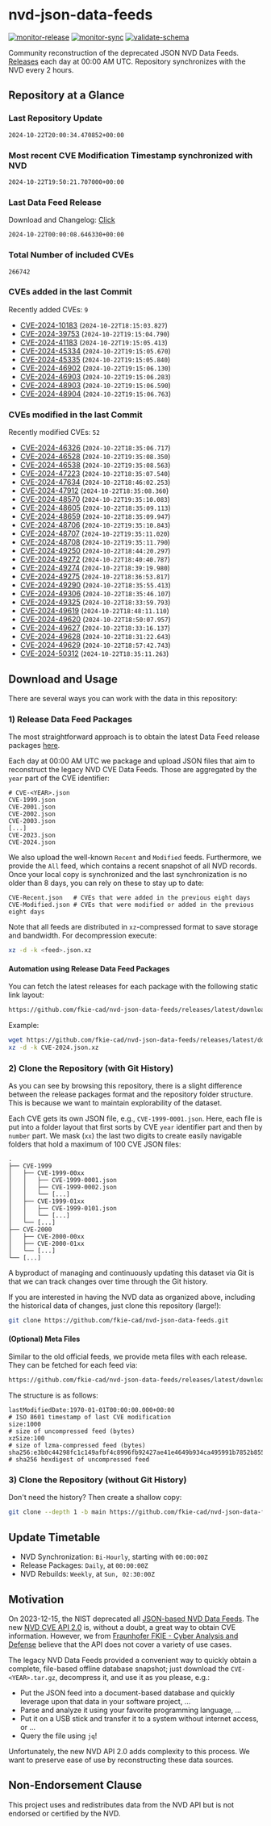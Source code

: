# nvd-json-data-feeds

[![monitor-release](https://github.com/fkie-cad/nvd-json-data-feeds/actions/workflows/monitor_release.yml/badge.svg)](https://github.com/fkie-cad/nvd-json-data-feeds/actions/workflows/monitor_release.yml)
[![monitor-sync](https://github.com/fkie-cad/nvd-json-data-feeds/actions/workflows/monitor_sync.yml/badge.svg)](https://github.com/fkie-cad/nvd-json-data-feeds/actions/workflows/monitor_sync.yml)
[![validate-schema](https://github.com/fkie-cad/nvd-json-data-feeds/actions/workflows/validate_schema.yml/badge.svg)](https://github.com/fkie-cad/nvd-json-data-feeds/actions/workflows/validate_schema.yml)

Community reconstruction of the deprecated JSON NVD Data Feeds.
[Releases](https://github.com/fkie-cad/nvd-json-data-feeds/releases/latest) each day at 00:00 AM UTC.
Repository synchronizes with the NVD every 2 hours.

## Repository at a Glance

### Last Repository Update

```plain
2024-10-22T20:00:34.470852+00:00
```

### Most recent CVE Modification Timestamp synchronized with NVD

```plain
2024-10-22T19:50:21.707000+00:00
```

### Last Data Feed Release

Download and Changelog: [Click](https://github.com/fkie-cad/nvd-json-data-feeds/releases/latest)

```plain
2024-10-22T00:00:08.646330+00:00
```

### Total Number of included CVEs

```plain
266742
```

### CVEs added in the last Commit

Recently added CVEs: `9`

- [CVE-2024-10183](CVE-2024/CVE-2024-101xx/CVE-2024-10183.json) (`2024-10-22T18:15:03.827`)
- [CVE-2024-39753](CVE-2024/CVE-2024-397xx/CVE-2024-39753.json) (`2024-10-22T19:15:04.790`)
- [CVE-2024-41183](CVE-2024/CVE-2024-411xx/CVE-2024-41183.json) (`2024-10-22T19:15:05.413`)
- [CVE-2024-45334](CVE-2024/CVE-2024-453xx/CVE-2024-45334.json) (`2024-10-22T19:15:05.670`)
- [CVE-2024-45335](CVE-2024/CVE-2024-453xx/CVE-2024-45335.json) (`2024-10-22T19:15:05.840`)
- [CVE-2024-46902](CVE-2024/CVE-2024-469xx/CVE-2024-46902.json) (`2024-10-22T19:15:06.130`)
- [CVE-2024-46903](CVE-2024/CVE-2024-469xx/CVE-2024-46903.json) (`2024-10-22T19:15:06.283`)
- [CVE-2024-48903](CVE-2024/CVE-2024-489xx/CVE-2024-48903.json) (`2024-10-22T19:15:06.590`)
- [CVE-2024-48904](CVE-2024/CVE-2024-489xx/CVE-2024-48904.json) (`2024-10-22T19:15:06.763`)


### CVEs modified in the last Commit

Recently modified CVEs: `52`

- [CVE-2024-46326](CVE-2024/CVE-2024-463xx/CVE-2024-46326.json) (`2024-10-22T18:35:06.717`)
- [CVE-2024-46528](CVE-2024/CVE-2024-465xx/CVE-2024-46528.json) (`2024-10-22T19:35:08.350`)
- [CVE-2024-46538](CVE-2024/CVE-2024-465xx/CVE-2024-46538.json) (`2024-10-22T19:35:08.563`)
- [CVE-2024-47223](CVE-2024/CVE-2024-472xx/CVE-2024-47223.json) (`2024-10-22T18:35:07.540`)
- [CVE-2024-47634](CVE-2024/CVE-2024-476xx/CVE-2024-47634.json) (`2024-10-22T18:46:02.253`)
- [CVE-2024-47912](CVE-2024/CVE-2024-479xx/CVE-2024-47912.json) (`2024-10-22T18:35:08.360`)
- [CVE-2024-48570](CVE-2024/CVE-2024-485xx/CVE-2024-48570.json) (`2024-10-22T19:35:10.083`)
- [CVE-2024-48605](CVE-2024/CVE-2024-486xx/CVE-2024-48605.json) (`2024-10-22T18:35:09.113`)
- [CVE-2024-48659](CVE-2024/CVE-2024-486xx/CVE-2024-48659.json) (`2024-10-22T18:35:09.947`)
- [CVE-2024-48706](CVE-2024/CVE-2024-487xx/CVE-2024-48706.json) (`2024-10-22T19:35:10.843`)
- [CVE-2024-48707](CVE-2024/CVE-2024-487xx/CVE-2024-48707.json) (`2024-10-22T19:35:11.020`)
- [CVE-2024-48708](CVE-2024/CVE-2024-487xx/CVE-2024-48708.json) (`2024-10-22T19:35:11.790`)
- [CVE-2024-49250](CVE-2024/CVE-2024-492xx/CVE-2024-49250.json) (`2024-10-22T18:44:20.297`)
- [CVE-2024-49272](CVE-2024/CVE-2024-492xx/CVE-2024-49272.json) (`2024-10-22T18:40:40.787`)
- [CVE-2024-49274](CVE-2024/CVE-2024-492xx/CVE-2024-49274.json) (`2024-10-22T18:39:19.980`)
- [CVE-2024-49275](CVE-2024/CVE-2024-492xx/CVE-2024-49275.json) (`2024-10-22T18:36:53.817`)
- [CVE-2024-49290](CVE-2024/CVE-2024-492xx/CVE-2024-49290.json) (`2024-10-22T18:35:55.413`)
- [CVE-2024-49306](CVE-2024/CVE-2024-493xx/CVE-2024-49306.json) (`2024-10-22T18:35:46.107`)
- [CVE-2024-49325](CVE-2024/CVE-2024-493xx/CVE-2024-49325.json) (`2024-10-22T18:33:59.793`)
- [CVE-2024-49619](CVE-2024/CVE-2024-496xx/CVE-2024-49619.json) (`2024-10-22T18:48:11.110`)
- [CVE-2024-49620](CVE-2024/CVE-2024-496xx/CVE-2024-49620.json) (`2024-10-22T18:50:07.957`)
- [CVE-2024-49627](CVE-2024/CVE-2024-496xx/CVE-2024-49627.json) (`2024-10-22T18:33:16.137`)
- [CVE-2024-49628](CVE-2024/CVE-2024-496xx/CVE-2024-49628.json) (`2024-10-22T18:31:22.643`)
- [CVE-2024-49629](CVE-2024/CVE-2024-496xx/CVE-2024-49629.json) (`2024-10-22T18:57:42.743`)
- [CVE-2024-50312](CVE-2024/CVE-2024-503xx/CVE-2024-50312.json) (`2024-10-22T18:35:11.263`)


## Download and Usage

There are several ways you can work with the data in this repository:

### 1) Release Data Feed Packages

The most straightforward approach is to obtain the latest Data Feed release packages [here](https://github.com/fkie-cad/nvd-json-data-feeds/releases/latest).

Each day at 00:00 AM UTC we package and upload JSON files that aim to reconstruct the legacy NVD CVE Data Feeds.
Those are aggregated by the `year` part of the CVE identifier:

```
# CVE-<YEAR>.json
CVE-1999.json
CVE-2001.json
CVE-2002.json
CVE-2003.json
[...]
CVE-2023.json
CVE-2024.json
```

We also upload the well-known `Recent` and `Modified` feeds.
Furthermore, we provide the `All` feed, which contains a recent snapshot of all NVD records.
Once your local copy is synchronized and the last synchronization is no older than 8 days, you can rely on these to stay up to date:

```plain
CVE-Recent.json   # CVEs that were added in the previous eight days
CVE-Modified.json # CVEs that were modified or added in the previous eight days
```

Note that all feeds are distributed in `xz`-compressed format to save storage and bandwidth.
For decompression execute:

```sh
xz -d -k <feed>.json.xz
```

#### Automation using Release Data Feed Packages

You can fetch the latest releases for each package with the following static link layout:

```sh
https://github.com/fkie-cad/nvd-json-data-feeds/releases/latest/download/CVE-<YEAR>.json.xz
```

Example:

```sh
wget https://github.com/fkie-cad/nvd-json-data-feeds/releases/latest/download/CVE-2024.json.xz
xz -d -k CVE-2024.json.xz
```

### 2) Clone the Repository (with Git History)

As you can see by browsing this repository, there is a slight difference between the release packages format and the repository folder structure.
This is because we want to maintain explorability of the dataset.

Each CVE gets its own JSON file, e.g., `CVE-1999-0001.json`.
Here, each file is put into a folder layout that first sorts by CVE `year` identifier part and then by `number` part.
We mask (`xx`) the last two digits to create easily navigable folders that hold a maximum of 100 CVE JSON files:

```plain
.
├── CVE-1999
│   ├── CVE-1999-00xx
│   │   ├── CVE-1999-0001.json
│   │   ├── CVE-1999-0002.json
│   │   └── [...]
│   ├── CVE-1999-01xx
│   │   ├── CVE-1999-0101.json
│   │   └── [...]
│   └── [...]
├── CVE-2000
│   ├── CVE-2000-00xx
│   ├── CVE-2000-01xx
│   └── [...]
└── [...]
```

A byproduct of managing and continuously updating this dataset via Git is that we can track changes over time through the Git history.

If you are interested in having the NVD data as organized above, including the historical data of changes, just clone this repository (large!):

```sh
git clone https://github.com/fkie-cad/nvd-json-data-feeds.git
```

#### (Optional) Meta Files

Similar to the old official feeds, we provide meta files with each release. They can be fetched for each feed via:

```sh
https://github.com/fkie-cad/nvd-json-data-feeds/releases/latest/download/CVE-<YEAR>.meta
```

The structure is as follows:

```plain
lastModifiedDate:1970-01-01T00:00:00.000+00:00                          # ISO 8601 timestamp of last CVE modification
size:1000                                                               # size of uncompressed feed (bytes)
xzSize:100                                                              # size of lzma-compressed feed (bytes)
sha256:e3b0c44298fc1c149afbf4c8996fb92427ae41e4649b934ca495991b7852b855 # sha256 hexdigest of uncompressed feed
```

### 3) Clone the Repository (without Git History)

Don't need the history? Then create a shallow copy:

```sh
git clone --depth 1 -b main https://github.com/fkie-cad/nvd-json-data-feeds.git
```


## Update Timetable

* NVD Synchronization: `Bi-Hourly`, starting with `00:00:00Z`
* Release Packages: `Daily`, at `00:00:00Z`
* NVD Rebuilds: `Weekly`, at `Sun, 02:30:00Z`


## Motivation

On 2023-12-15, the NIST deprecated all [JSON-based NVD Data Feeds](https://nvd.nist.gov/vuln/data-feeds#divRetirementBanner-1).
The new [NVD CVE API 2.0](https://nvd.nist.gov/developers/vulnerabilities) is, without a doubt, a great way to obtain CVE information.
However, we from [Fraunhofer FKIE - Cyber Analysis and Defense](https://www.fkie.fraunhofer.de/en/departments/cad.html) believe that the API does not cover a variety of use cases.

The legacy NVD Data Feeds provided a convenient way to quickly obtain a complete, file-based offline database snapshot; just download the `CVE-<YEAR>.tar.gz`, decompress it, and use it as you please, e.g.:

- Put the JSON feed into a document-based database and quickly leverage upon that data in your software project, ...
- Parse and analyze it using your favorite programming language, ...
- Put it on a USB stick and transfer it to a system without internet access, or ...
- Query the file using `jq`!

Unfortunately, the new NVD API 2.0 adds complexity to this process.
We want to preserve ease of use by reconstructing these data sources.

## Non-Endorsement Clause

This project uses and redistributes data from the NVD API but is not endorsed or certified by the NVD.